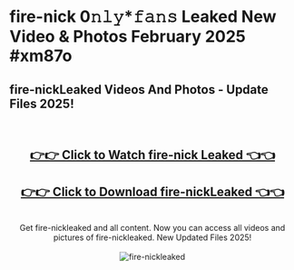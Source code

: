 # fire-nick 0𝚗𝚕𝚢*𝚏𝚊𝚗𝚜 Leaked New Video & Photos February 2025 #xm87o

<h2>fire-nickLeaked Videos And Photos - Update Files 2025!</h2>
<br>
<div align="center">
<h2><a href="https://mediaupload.pro?title=fire-nick&ref=11F" rel="nofollow">👉👉 Click to Watch fire-nick Leaked 👈👈</a></h2>
<h2><a href="https://mediaupload.pro?title=fire-nick&ref=11F" rel="nofollow">👉👉 Click to Download fire-nickLeaked 👈👈</a></h2>
<br>
Get fire-nickleaked and all content. Now you can access all videos and pictures of fire-nickleaked. New Updated Files 2025!
<br>
<br>
<a href="https://mediaupload.pro?title=fire-nick&ref=11F" rel="nofollow" data-target="animated-image.originalLink"><img src="https://i.ibb.co/Gkj2r4b/banner.png" alt="fire-nickleaked" style="max-width: 100%; display: inline-block;" data-target="animated-image.originalImage"></a>
</div>
<br>

